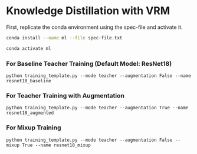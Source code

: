 # Knowledge Distillation with VRM

First, replicate the conda environment using the spec-file and activate it.

```bash
conda install --name ml --file spec-file.txt

conda activate ml
```

### For Baseline Teacher Training (Default Model: ResNet18)

```
python training_template.py --mode teacher --augmentation False --name resnet18_baseline
```

### For Teacher Training with Augmentation

```
python training_template.py --mode teacher --augmentation True --name resnet18_augmented
```

### For Mixup Training

```
python training_template.py --mode teacher --augmentation False --mixup True --name resnet18_mixup
```

